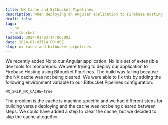 ```yaml
---
title: NX Cache and Bitbucket Pipelines
description: When deploying an Angular application to Firebase Hosting using Bitbucket Pipelines, the NX cache was causing the build to fail.
draft: false
tags:
  - nx
  - bitbucket
lastmod: 2024-01-03T14:00:00Z
date: 2024-01-03T14:00:00Z
slug: nx-cache-and-bitbucket-pipelines
---
```


We recently added Nx to our Angular application. Nx is a set of extensible dev tools for monorepos. We were trying to deploy our application to Firebase Hosting using Bitbucket Pipelines. The build was failing because the NX cache was not being cleared. We were able to fix this by adding the following environment variable to our Bitbucket Pipelines configuration:

`NX_SKIP_NX_CACHE=true`

The problem is the cache is machine specific and we had different steps for building versus deploying and the cache was not being cleared between steps. We could have added a step to clear the cache, but we decided to skip the cache altogether.

